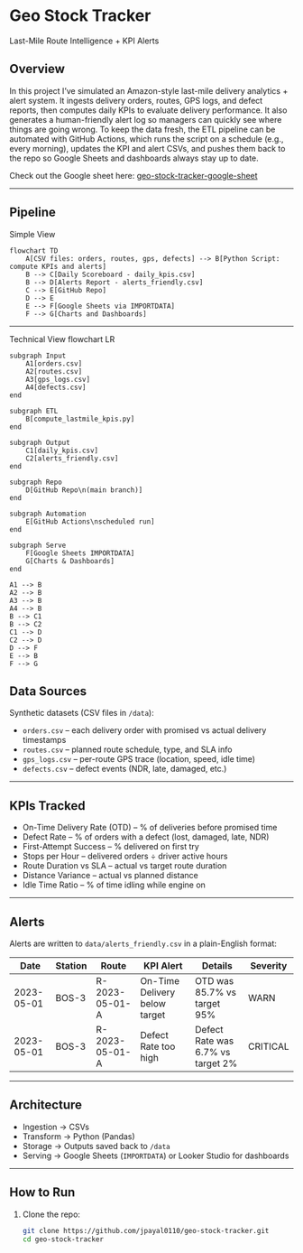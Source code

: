 # Geo Stock Tracker
Last-Mile Route Intelligence + KPI Alerts

## Overview
In this project I’ve simulated an Amazon-style last-mile delivery analytics + alert system.
It ingests delivery orders, routes, GPS logs, and defect reports, then computes daily KPIs to evaluate delivery performance.
It also generates a human-friendly alert log so managers can quickly see where things are going wrong. 
To keep the data fresh, the ETL pipeline can be automated with GitHub Actions, which runs the script on a schedule (e.g., every morning), updates the KPI and alert CSVs, and pushes them back to the repo so Google Sheets and dashboards always stay up to date.

Check out the Google sheet here: [geo-stock-tracker-google-sheet](https://docs.google.com/spreadsheets/d/16blGH2G9RyK0cQiUXRE9sEUZcc2qZ4q6YvGsXa0pbKE/edit?usp=sharing)

---

## Pipeline
Simple View

```mermaid
flowchart TD
    A[CSV files: orders, routes, gps, defects] --> B[Python Script: compute KPIs and alerts]
    B --> C[Daily Scoreboard - daily_kpis.csv]
    B --> D[Alerts Report - alerts_friendly.csv]
    C --> E[GitHub Repo]
    D --> E
    E --> F[Google Sheets via IMPORTDATA]
    F --> G[Charts and Dashboards]
```

---
Technical View flowchart LR

    subgraph Input
        A1[orders.csv]
        A2[routes.csv]
        A3[gps_logs.csv]
        A4[defects.csv]
    end

    subgraph ETL
        B[compute_lastmile_kpis.py]
    end

    subgraph Output
        C1[daily_kpis.csv]
        C2[alerts_friendly.csv]
    end

    subgraph Repo
        D[GitHub Repo\n(main branch)]
    end

    subgraph Automation
        E[GitHub Actions\nscheduled run]
    end

    subgraph Serve
        F[Google Sheets IMPORTDATA]
        G[Charts & Dashboards]
    end

    A1 --> B
    A2 --> B
    A3 --> B
    A4 --> B
    B --> C1
    B --> C2
    C1 --> D
    C2 --> D
    D --> F
    E --> B
    F --> G

## Data Sources
Synthetic datasets (CSV files in `/data`):

- `orders.csv` – each delivery order with promised vs actual delivery timestamps  
- `routes.csv` – planned route schedule, type, and SLA info  
- `gps_logs.csv` – per-route GPS trace (location, speed, idle time)  
- `defects.csv` – defect events (NDR, late, damaged, etc.)
---
## KPIs Tracked
- On-Time Delivery Rate (OTD) – % of deliveries before promised time  
- Defect Rate – % of orders with a defect (lost, damaged, late, NDR)  
- First-Attempt Success – % delivered on first try  
- Stops per Hour – delivered orders ÷ driver active hours  
- Route Duration vs SLA – actual vs target route duration  
- Distance Variance – actual vs planned distance  
- Idle Time Ratio – % of time idling while engine on  

---

## Alerts
Alerts are written to `data/alerts_friendly.csv` in a plain-English format:

| Date       | Station | Route         | KPI Alert                  | Details                                | Severity  |
|------------|---------|---------------|----------------------------|----------------------------------------|-----------|
| 2023-05-01 | BOS-3   | R-2023-05-01-A | On-Time Delivery below target | OTD was 85.7% vs target 95%            | WARN      |
| 2023-05-01 | BOS-3   | R-2023-05-01-A | Defect Rate too high       | Defect Rate was 6.7% vs target 2%       | CRITICAL  |

---

## Architecture
- Ingestion → CSVs  
- Transform → Python (Pandas)  
- Storage → Outputs saved back to `/data`  
- Serving → Google Sheets (`IMPORTDATA`) or Looker Studio for dashboards  

---

## How to Run
1. Clone the repo:
   ```bash
   git clone https://github.com/jpayal0110/geo-stock-tracker.git
   cd geo-stock-tracker
